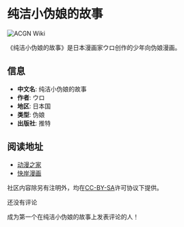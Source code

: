 # 纯洁小伪娘的故事

![ACGN Wiki](https://static.wikia.nocookie.net/limho/images/4/44/%E7%BA%AF%E6%B4%81%E5%B0%8F%E4%BC%AA%E5%A8%98%E7%9A%84%E6%95%85%E4%BA%8B.jpg/revision/latest/scale-to-width-down/180?cb=20221211060401&path-prefix=zh)

《纯洁小伪娘的故事》是日本漫画家ウロ创作的少年向伪娘漫画。

## 信息

- **中文名**: 纯洁小伪娘的故事
- **作者**: ウロ
- **地区**: 日本国
- **类型**: 伪娘
- **出版社**: 推特

## 阅读地址

- [动漫之家](https://m.dmzj.com/view/60692/117346.html)
- [快岸漫画](https://kanbook.net/comic/30343/1/1)

社区内容除另有注明外，均在[CC-BY-SA](https://www.fandom.com/zh/licensing-zh)许可协议下提供。 

还没有评论

成为第一个在纯洁小伪娘的故事上发表评论的人！